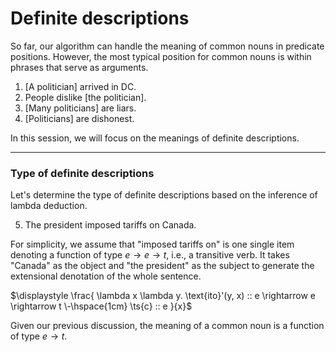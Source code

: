 # Definite descriptions

So far, our algorithm can handle the meaning of common nouns in predicate positions. However, the most typical position for common nouns is within phrases that serve as arguments. 

1. [A politician] arrived in DC.
2. People dislike [the politician].
3. [Many politicians] are liars.
4. [Politicians] are dishonest.

In this session, we will focus on the meanings of definite descriptions. 

---

### Type of definite descriptions

Let's determine the type of definite descriptions based on the inference of lambda deduction. 

5. The president imposed tariffs on Canada.

For simplicity, we assume that "imposed tariffs on" is one single item denoting a function of type $e \rightarrow e \rightarrow t$, i.e., a transitive verb. It takes "Canada" as the object and "the president" as the subject to generate the extensional denotation of the whole sentence. 

$\displaystyle \frac{ \lambda x \lambda y. \text{ito}'(y, x) :: e \rightarrow e \rightarrow t \-\hspace{1cm}  \ts{c} :: e }{x}$




Given our previous discussion, the meaning of a common noun is a function of type $e \rightarrow t$. 

